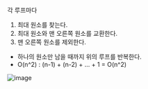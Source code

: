 각 루프마다   
1) 최대 원소를 찾는다.
2) 최대 원소와 맨 오른쪽 원소를 교환한다.
3) 맨 오른쪽 원소를 제외한다.
* 하나의 원소만 남을 때까지 위의 루프를 반복한다.
* O(n^2) : (n-1) + (n-2) + ... + 1 = O(n^2)

![image](https://user-images.githubusercontent.com/51853700/134800699-e3d15ee6-a584-464c-9ecc-fba61c4ed8b4.png)
